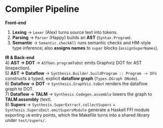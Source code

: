 # Compiler Pipeline

**Front-end**  
1) **Lexing** → `Lexer` (Alex) turns source text into tokens.  
2) **Parsing** → `Parser` (Happy) builds an **AST** (`Syntax.Program`).  
3) **Semantic** → `Semantic.checkAll` runs semantic checks and HM-style type inference; also **assigns names** to `super` blocks (`assignSuperNames`).

**IR & Back-end**  
4) **AST → DOT** → `ASTGen.programToDot` emits Graphviz DOT for AST (inspection).  
5) **AST → Dataflow** → `Synthesis.Builder.buildProgram :: Program -> DFG` constructs a typed, explicit **dataflow graph** (`Types.DGraph DNode`).  
6) **Dataflow → DOT** → `Synthesis.GraphViz.toDot` renders the dataflow graph to DOT.  
7) **Dataflow → TALM** → `Synthesis.Codegen.assemble` lowers the graph to **TALM assembly** (text).  
8) **Supers** → `Synthesis.SuperExtract.collectSupers` + `Synthesis.SupersEmit.emitSupersModule` generate a Haskell FFI module exporting `sN` entry points, which the Makefile turns into a shared library under `test/supers/`.
